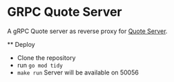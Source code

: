 # GRPC Quote Server

A gRPC Quote server as reverse proxy for [Quote Server](https://stoicquotesapi.com/).

** Deploy
* Clone the repository
* run `go mod tidy`
* `make run`
Server will be available on 50056